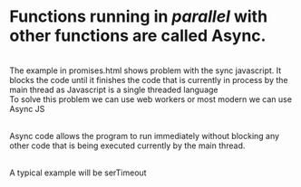 # Functions running in <i>parallel</i> with other functions are called Async.

<br> The example in promises.html shows problem with the sync javascript. It blocks the code until it finishes the code that is currently in process by the main thread as Javascript is a single threaded language
<br> To solve this problem we can use web workers or most modern we can use Async JS

<br> Async code allows the program to run immediately without blocking any other code that is being executed currently by the main thread.



<br> A typical example will be serTimeout